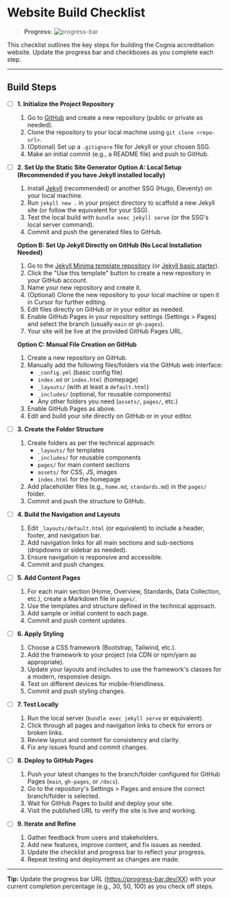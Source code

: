 # Website Build Checklist

> **Progress:** ![progress-bar](https://progress-bar.dev/0/?title=Not%20Started)

This checklist outlines the key steps for building the Cognia accreditation website. Update the progress bar and checkboxes as you complete each step.

---

## Build Steps

- [ ] **1. Initialize the Project Repository**
    1. Go to [GitHub](https://github.com/) and create a new repository (public or private as needed).
    2. Clone the repository to your local machine using `git clone <repo-url>`.
    3. (Optional) Set up a `.gitignore` file for Jekyll or your chosen SSG.
    4. Make an initial commit (e.g., a README file) and push to GitHub.

- [ ] **2. Set Up the Static Site Generator**
    **Option A: Local Setup (Recommended if you have Jekyll installed locally)**
    1. Install [Jekyll](https://jekyllrb.com/docs/installation/) (recommended) or another SSG (Hugo, Eleventy) on your local machine.
    2. Run `jekyll new .` in your project directory to scaffold a new Jekyll site (or follow the equivalent for your SSG).
    3. Test the local build with `bundle exec jekyll serve` (or the SSG's local server command).
    4. Commit and push the generated files to GitHub.

    **Option B: Set Up Jekyll Directly on GitHub (No Local Installation Needed)**
    1. Go to the [Jekyll Minima template repository](https://github.com/jekyll/minima) (or [Jekyll basic starter](https://github.com/jekyll/jekyll)).
    2. Click the "Use this template" button to create a new repository in your GitHub account.
    3. Name your new repository and create it.
    4. (Optional) Clone the new repository to your local machine or open it in Cursor for further editing.
    5. Edit files directly on GitHub or in your editor as needed.
    6. Enable GitHub Pages in your repository settings (Settings > Pages) and select the branch (usually `main` or `gh-pages`).
    7. Your site will be live at the provided GitHub Pages URL.

    **Option C: Manual File Creation on GitHub**
    1. Create a new repository on GitHub.
    2. Manually add the following files/folders via the GitHub web interface:
        - `_config.yml` (basic config file)
        - `index.md` or `index.html` (homepage)
        - `_layouts/` (with at least a `default.html`)
        - `_includes/` (optional, for reusable components)
        - Any other folders you need (`assets/`, `pages/`, etc.)
    3. Enable GitHub Pages as above.
    4. Edit and build your site directly on GitHub or in your editor.

- [ ] **3. Create the Folder Structure**
    1. Create folders as per the technical approach:
        - `_layouts/` for templates
        - `_includes/` for reusable components
        - `pages/` for main content sections
        - `assets/` for CSS, JS, images
        - `index.html` for the homepage
    2. Add placeholder files (e.g., `home.md`, `standards.md`) in the `pages/` folder.
    3. Commit and push the structure to GitHub.

- [ ] **4. Build the Navigation and Layouts**
    1. Edit `_layouts/default.html` (or equivalent) to include a header, footer, and navigation bar.
    2. Add navigation links for all main sections and sub-sections (dropdowns or sidebar as needed).
    3. Ensure navigation is responsive and accessible.
    4. Commit and push changes.

- [ ] **5. Add Content Pages**
    1. For each main section (Home, Overview, Standards, Data Collection, etc.), create a Markdown file in `pages/`.
    2. Use the templates and structure defined in the technical approach.
    3. Add sample or initial content to each page.
    4. Commit and push content updates.

- [ ] **6. Apply Styling**
    1. Choose a CSS framework (Bootstrap, Tailwind, etc.).
    2. Add the framework to your project (via CDN or npm/yarn as appropriate).
    3. Update your layouts and includes to use the framework's classes for a modern, responsive design.
    4. Test on different devices for mobile-friendliness.
    5. Commit and push styling changes.

- [ ] **7. Test Locally**
    1. Run the local server (`bundle exec jekyll serve` or equivalent).
    2. Click through all pages and navigation links to check for errors or broken links.
    3. Review layout and content for consistency and clarity.
    4. Fix any issues found and commit changes.

- [ ] **8. Deploy to GitHub Pages**
    1. Push your latest changes to the branch/folder configured for GitHub Pages (`main`, `gh-pages`, or `/docs`).
    2. Go to the repository's Settings > Pages and ensure the correct branch/folder is selected.
    3. Wait for GitHub Pages to build and deploy your site.
    4. Visit the published URL to verify the site is live and working.

- [ ] **9. Iterate and Refine**
    1. Gather feedback from users and stakeholders.
    2. Add new features, improve content, and fix issues as needed.
    3. Update the checklist and progress bar to reflect your progress.
    4. Repeat testing and deployment as changes are made.

---

**Tip:** Update the progress bar URL (https://progress-bar.dev/XX) with your current completion percentage (e.g., 30, 50, 100) as you check off steps. 